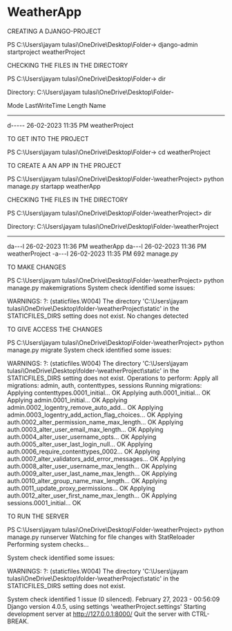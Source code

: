 # WeatherApp

CREATING A DJANGO-PROJECT

PS C:\Users\jayam tulasi\OneDrive\Desktop\Folder-> django-admin startproject weatherProject

CHECKING THE FILES IN THE DIRECTORY

PS C:\Users\jayam tulasi\OneDrive\Desktop\Folder-> dir

Directory: C:\Users\jayam tulasi\OneDrive\Desktop\Folder-


Mode                 LastWriteTime         Length Name
----                 -------------         ------ ----
d-----        26-02-2023  11:35 PM                weatherProject

TO GET INTO THE PROJECT

PS C:\Users\jayam tulasi\OneDrive\Desktop\Folder-> cd weatherProject

TO CREATE A AN APP IN THE PROJECT

PS C:\Users\jayam tulasi\OneDrive\Desktop\Folder-\weatherProject> python manage.py startapp weatherApp

CHECKING THE FILES IN THE DIRECTORY

PS C:\Users\jayam tulasi\OneDrive\Desktop\Folder-\weatherProject> dir

Directory: C:\Users\jayam tulasi\OneDrive\Desktop\Folder-\weatherProject


----                 -------------         ------ ----
da---l        26-02-2023  11:36 PM                weatherApp
da---l        26-02-2023  11:36 PM                weatherProject
-a---l        26-02-2023  11:35 PM            692 manage.py

TO MAKE CHANGES 

PS C:\Users\jayam tulasi\OneDrive\Desktop\Folder-\weatherProject> python manage.py makemigrations
System check identified some issues:

WARNINGS:
?: (staticfiles.W004) The directory 'C:\Users\jayam tulasi\OneDrive\Desktop\folder-\weatherProject\static' in the STATICFILES_DIRS setting does not exist.
No changes detected

TO GIVE ACCESS THE CHANGES 

PS C:\Users\jayam tulasi\OneDrive\Desktop\Folder-\weatherProject> python manage.py migrate
System check identified some issues:

WARNINGS:
?: (staticfiles.W004) The directory 'C:\Users\jayam tulasi\OneDrive\Desktop\folder-\weatherProject\static' in the STATICFILES_DIRS setting does not exist.
Operations to perform:
  Apply all migrations: admin, auth, contenttypes, sessions
Running migrations:
  Applying contenttypes.0001_initial... OK
  Applying auth.0001_initial... OK
  Applying admin.0001_initial... OK
  Applying admin.0002_logentry_remove_auto_add... OK
  Applying admin.0003_logentry_add_action_flag_choices... OK
  Applying auth.0002_alter_permission_name_max_length... OK
  Applying auth.0003_alter_user_email_max_length... OK
  Applying auth.0004_alter_user_username_opts... OK
  Applying auth.0005_alter_user_last_login_null... OK
  Applying auth.0006_require_contenttypes_0002... OK
  Applying auth.0007_alter_validators_add_error_messages... OK
  Applying auth.0008_alter_user_username_max_length... OK
  Applying auth.0009_alter_user_last_name_max_length... OK
  Applying auth.0010_alter_group_name_max_length... OK
  Applying auth.0011_update_proxy_permissions... OK
  Applying auth.0012_alter_user_first_name_max_length... OK
  Applying sessions.0001_initial... OK

TO RUN THE SERVER

PS C:\Users\jayam tulasi\OneDrive\Desktop\Folder-\weatherProject> python manage.py runserver
Watching for file changes with StatReloader
Performing system checks...

System check identified some issues:

WARNINGS:
?: (staticfiles.W004) The directory 'C:\Users\jayam tulasi\OneDrive\Desktop\folder-\weatherProject\static' in the STATICFILES_DIRS setting does not exist.

System check identified 1 issue (0 silenced).
February 27, 2023 - 00:56:09
Django version 4.0.5, using settings 'weatherProject.settings'
Starting development server at http://127.0.0.1:8000/
Quit the server with CTRL-BREAK.

